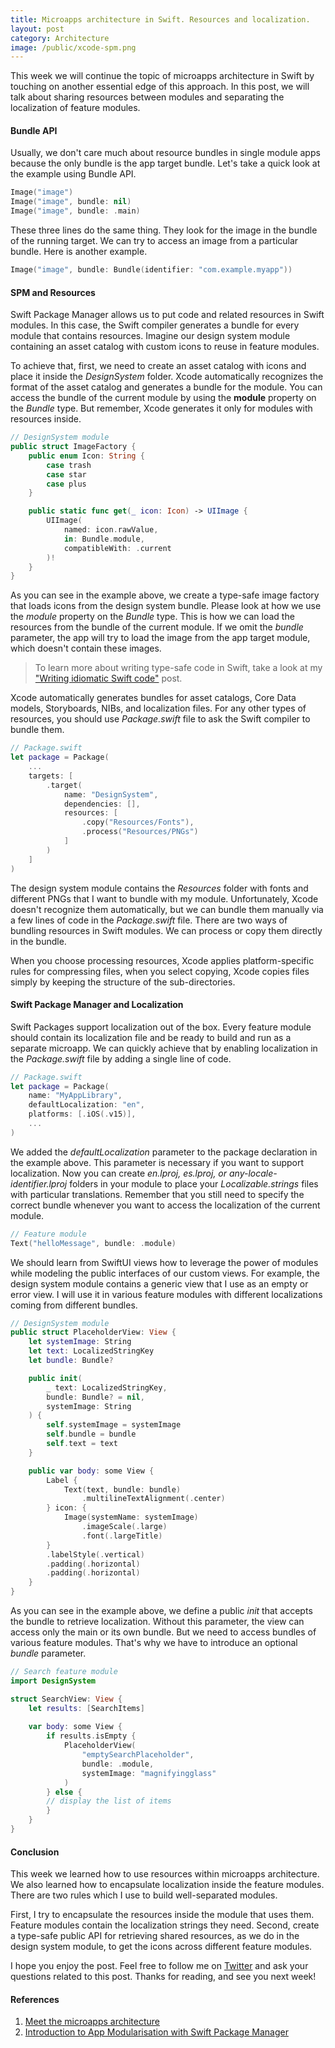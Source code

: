```yaml
---
title: Microapps architecture in Swift. Resources and localization.
layout: post
category: Architecture
image: /public/xcode-spm.png
---
```


This week we will continue the topic of microapps architecture in Swift by touching on another essential edge of this approach. In this post, we will talk about sharing resources between modules and separating the localization of feature modules.

#### Bundle API
Usually, we don't care much about resource bundles in single module apps because the only bundle is the app target bundle. Let's take a quick look at the example using Bundle API.

```swift
Image("image")
Image("image", bundle: nil)
Image("image", bundle: .main)
```

These three lines do the same thing. They look for the image in the bundle of the running target. We can try to access an image from a particular bundle. Here is another example.

```swift
Image("image", bundle: Bundle(identifier: "com.example.myapp"))
```

#### SPM and Resources
Swift Package Manager allows us to put code and related resources in Swift modules. In this case, the Swift compiler generates a bundle for every module that contains resources. Imagine our design system module containing an asset catalog with custom icons to reuse in feature modules.

To achieve that, first, we need to create an asset catalog with icons and place it inside the *DesignSystem* folder. Xcode automatically recognizes the format of the asset catalog and generates a bundle for the module. You can access the bundle of the current module by using the **module** property on the *Bundle* type. But remember, Xcode generates it only for modules with resources inside. 

```swift
// DesignSystem module
public struct ImageFactory {
    public enum Icon: String {
        case trash
        case star
        case plus
    }

    public static func get(_ icon: Icon) -> UIImage {
        UIImage(
            named: icon.rawValue,
            in: Bundle.module,
            compatibleWith: .current
        )!
    }
}
```

As you can see in the example above, we create a type-safe image factory that loads icons from the design system bundle. Please look at how we use the *module* property on the *Bundle* type. This is how we can load the resources from the bundle of the current module. If we omit the *bundle* parameter, the app will try to load the image from the app target module, which doesn't contain these images.

> To learn more about writing type-safe code in Swift, take a look at my ["Writing idiomatic Swift code"](/2021/04/01/writing-idiomatic-swift-code/) post.

Xcode automatically generates bundles for asset catalogs, Core Data models, Storyboards, NIBs, and localization files. For any other types of resources, you should use *Package.swift* file to ask the Swift compiler to bundle them.

```swift
// Package.swift
let package = Package(
    ...
    targets: [
        .target(
            name: "DesignSystem",
            dependencies: [],
            resources: [
                .copy("Resources/Fonts"),
                .process("Resources/PNGs")
            ]
        )
    ]
)
```

The design system module contains the *Resources* folder with fonts and different PNGs that I want to bundle with my module. Unfortunately, Xcode doesn't recognize them automatically, but we can bundle them manually via a few lines of code in the *Package.swift* file. There are two ways of bundling resources in Swift modules. We can process or copy them directly in the bundle.

When you choose processing resources, Xcode applies platform-specific rules for compressing files, when you select copying, Xcode copies files simply by keeping the structure of the sub-directories.

#### Swift Package Manager and Localization
Swift Packages support localization out of the box. Every feature module should contain its localization file and be ready to build and run as a separate microapp. We can quickly achieve that by enabling localization in the *Package.swift* file by adding a single line of code.

```swift
// Package.swift
let package = Package(
    name: "MyAppLibrary",
    defaultLocalization: "en",
    platforms: [.iOS(.v15)],
    ...
)
```

We added the *defaultLocalization* parameter to the package declaration in the example above. This parameter is necessary if you want to support localization. Now you can create *en.lproj, es.lproj, or any-locale-identifier.lproj* folders in your module to place your *Localizable.strings* files with particular translations. Remember that you still need to specify the correct bundle whenever you want to access the localization of the current module.

```swift
// Feature module
Text("helloMessage", bundle: .module)
```

We should learn from SwiftUI views how to leverage the power of modules while modeling the public interfaces of our custom views. For example, the design system module contains a generic view that I use as an empty or error view. I will use it in various feature modules with different localizations coming from different bundles.

```swift
// DesignSystem module
public struct PlaceholderView: View {
    let systemImage: String
    let text: LocalizedStringKey
    let bundle: Bundle?

    public init(
        _ text: LocalizedStringKey,
        bundle: Bundle? = nil,
        systemImage: String
    ) {
        self.systemImage = systemImage
        self.bundle = bundle
        self.text = text
    }

    public var body: some View {
        Label {
            Text(text, bundle: bundle)
                .multilineTextAlignment(.center)
        } icon: {
            Image(systemName: systemImage)
                .imageScale(.large)
                .font(.largeTitle)
        }
        .labelStyle(.vertical)
        .padding(.horizontal)
        .padding(.horizontal)
    }
}
```

As you can see in the example above, we define a public *init* that accepts the bundle to retrieve localization. Without this parameter, the view can access only the main or its own bundle. But we need to access bundles of various feature modules. That's why we have to introduce an optional *bundle* parameter.

```swift
// Search feature module
import DesignSystem

struct SearchView: View {
    let results: [SearchItems]
    
    var body: some View {
        if results.isEmpty {
            PlaceholderView(
                "emptySearchPlaceholder",
                bundle: .module,
                systemImage: "magnifyingglass"
            )
        } else {
        // display the list of items
        }
    }
}
```

#### Conclusion
This week we learned how to use resources within microapps architecture. We also learned how to encapsulate localization inside the feature modules. There are two rules which I use to build well-separated modules.

First, I try to encapsulate the resources inside the module that uses them. Feature modules contain the localization strings they need. Second, create a type-safe public API for retrieving shared resources, as we do in the design system module, to get the icons across different feature modules.

 I hope you enjoy the post. Feel free to follow me on [Twitter](https://twitter.com/mecid) and ask your questions related to this post. Thanks for reading, and see you next week!

#### References
1. [Meet the microapps architecture](https://increment.com/mobile/microapps-architecture/)
2. [Introduction to App Modularisation with Swift Package Manager](https://holyswift.app/introduction-to-app-modularisation-with-swift-package-manager-a-tale-to-be-told)
